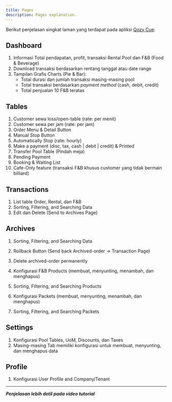 ```yaml
---
title: Pages
description: Pages explanation.
---
```


Berikut penjelasan singkat laman yang terdapat pada apliksi [Qozy Cue](https://qozycue.com):

## Dashboard

1. Informasi Total pendapatan, profit, transaksi Rental Pool dan F&B (Food & Beverage)
2. Download transaksi berdasarkan rentang tanggal atau date range
3. Tampilan Grafis Charts (Pie & Bar):
   - Total durasi dan jumlah transaksi masing-masing pool
   - Total transaksi berdasarkan _payment method_ (cash, debit, credit)
   - Total penjualan 10 F&B teratas

## Tables

1. Customer sewa loss/open-table (rate: per menit)
2. Customer sewa per jam (rate: per jam)
3. Order Menu & Detail Button
4. Manual Stop Button
5. Automatically Stop (rate: hourly)
6. Make a payment (disc, tax, cash | debit | credit) & Printed
7. Transfer Pool Table (Pindah meja)
8. Pending Payment
9. Booking & Waiting List
10. Cafe-Only feature (transaksi F&B khusus customer yang tidak bermain billiard)

## Transactions

1. List table Order, Rental, dan F&B
2. Sorting, Filtering, and Searching Data
3. Edit dan Delete (Send to Archives Page)

## Archives

1. Sorting, Filtering, and Searching Data
2. Rollback Button (Send back Archived-order -> Transaction Page)
3. Delete archived-order permanently

4. Konfigurasi F&B Products (membuat, menyunting, menambah, dan menghapus)
5. Sorting, Filtering, and Searching Products
6. Konfigurasi Packets (membuat, menyunting, menambah, dan menghapus)
7. Sorting, Filtering, and Searching Packets

## Settings

1. Konfigurasi Pool Tables, UoM, Discounts, dan Taxes
2. Masing-masing Tab memiliki konfigurasi untuk membuat, menyunting, dan menghapus data

## Profile

1. Konfigurasi User Profile and Company/Tenant

---

_**Penjelasan lebih detil pada video tutorial**_
